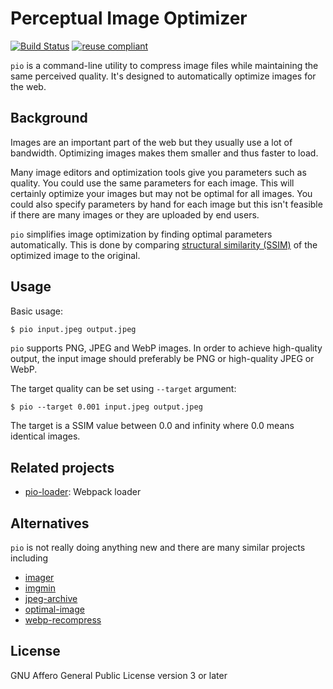 <!--
SPDX-FileCopyrightText: 2019 Tuomas Siipola
SPDX-License-Identifier: AGPL-3.0-or-later
-->

# Perceptual Image Optimizer

[![Build Status](https://travis-ci.com/siiptuo/pio.svg?branch=master)](https://travis-ci.com/siiptuo/pio)
[![reuse compliant](https://reuse.software/badge/reuse-compliant.svg)](https://reuse.software)

`pio` is a command-line utility to compress image files while maintaining the same perceived quality.
It's designed to automatically optimize images for the web.

## Background

Images are an important part of the web but they usually use a lot of bandwidth.
Optimizing images makes them smaller and thus faster to load.

Many image editors and optimization tools give you parameters such as quality.
You could use the same parameters for each image.
This will certainly optimize your images but may not be optimal for all images.
You could also specify parameters by hand for each image but this isn't feasible if there are many images or they are uploaded by end users.

`pio` simplifies image optimization by finding optimal parameters automatically.
This is done by comparing [structural similarity (SSIM)](https://en.wikipedia.org/wiki/Structural_similarity) of the optimized image to the original.

## Usage

Basic usage:

```sh
$ pio input.jpeg output.jpeg
```

`pio` supports PNG, JPEG and WebP images.
In order to achieve high-quality output, the input image should preferably be PNG or high-quality JPEG or WebP.

The target quality can be set using `--target` argument:

```
$ pio --target 0.001 input.jpeg output.jpeg
```

The target is a SSIM value between 0.0 and infinity where 0.0 means identical images.

## Related projects

- [pio-loader](https://github.com/siiptuo/pio-loader): Webpack loader

## Alternatives

`pio` is not really doing anything new and there are many similar projects including

- [imager](https://github.com/imager-io/imager)
- [imgmin](https://github.com/rflynn/imgmin)
- [jpeg-archive](https://github.com/danielgtaylor/jpeg-archive/)
- [optimal-image](https://github.com/optimal-image/optimal-image)
- [webp-recompress](https://github.com/AgentCosmic/webp-recompress)

## License

GNU Affero General Public License version 3 or later
